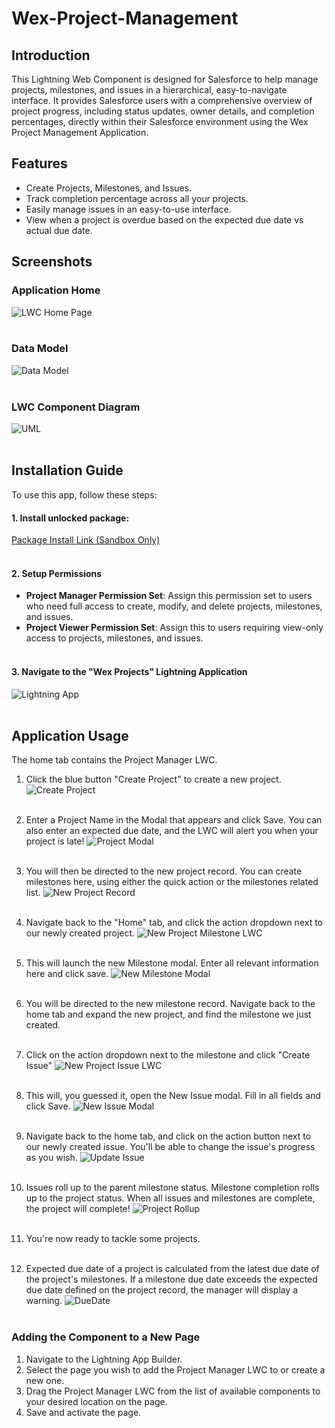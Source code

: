 # Wex-Project-Management

## Introduction
This Lightning Web Component is designed for Salesforce to help manage projects, milestones, and issues in a hierarchical, easy-to-navigate interface. It provides Salesforce users with a comprehensive overview of project progress, including status updates, owner details, and completion percentages, directly within their Salesforce environment using the Wex Project Management Application.

## Features
- Create Projects, Milestones, and Issues.
- Track completion percentage across all your projects.
- Easily manage issues in an easy-to-use interface.
- View when a project is overdue based on the expected due date vs actual due date.

## Screenshots

### Application Home
![LWC Home Page](images/Intro.png)<br><br>
 
### Data Model
![Data Model](images/erd.png)<br><br>  

### LWC Component Diagram
![UML](images/lwc-uml.png)<br><br> 

## Installation Guide
To use this app, follow these steps:
#### 1. Install unlocked package:
[Package Install Link (Sandbox Only)](https://login.salesforce.com/packaging/installPackage.apexp?p0=04tQy0000000pYnIAI)<br><br>

#### 2. Setup Permissions
- **Project Manager Permission Set**: Assign this permission set to users who need full access to create, modify, and delete projects, milestones, and issues.
- **Project Viewer Permission Set**: Assign this to users requiring view-only access to projects, milestones, and issues.<br><br>

#### 3. Navigate to the "Wex Projects" Lightning Application
![Lightning App](images/app.png)<br><br>

## Application Usage

The home tab contains the Project Manager LWC.
1. Click the blue button "Create Project" to create a new project.
   ![Create Project](images/newproject.png)<br><br>
   
2. Enter a Project Name in the Modal that appears and click Save. You can also enter an expected due date, and the LWC will alert you when your project is late!
   ![Project Modal](images/newprojectmodal.png)<br><br>
   
3. You will then be directed to the new project record. You can create milestones here, using either the quick action or the milestones related list.
   ![New Project Record](images/newprojectrecord.png)<br><br>
   
4. Navigate back to the "Home" tab, and click the action dropdown next to our newly created project.
   ![New Project Milestone LWC](images/newprojectmilestonelwc.png)<br><br>
   
5. This will launch the new Milestone modal. Enter all relevant information here and click save.
   ![New Milestone Modal](images/newmilestonemodal.png)<br><br>
   
6. You will be directed to the new milestone record. Navigate back to the home tab and expand the new project, and find the milestone we just created.<br><br>
   
7. Click on the action dropdown next to the milestone and click "Create Issue"
   ![New Project Issue LWC](images/newprojectissuelwc.png)<br><br>
   
8. This will, you guessed it, open the New Issue modal. Fill in all fields and click Save.
   ![New Issue Modal](images/newissuemodal.png)<br><br>
   
9. Navigate back to the home tab, and click on the action button next to our newly created issue. You'll be able to change the issue's progress as you wish.
   ![Update Issue](images/updateissue.png)<br><br>
   
10. Issues roll up to the parent milestone status. Milestone completion rolls up to the project status. When all issues and milestones are complete, the project will complete!
    ![Project Rollup](images/projectrollup.png)<br><br>
    
11. You're now ready to tackle some projects.<br><br>

12. Expected due date of a project is calculated from the latest due date of the project's milestones. If a milestone due date exceeds the expected due date defined on the project record, the manager will display a warning.
![DueDate](images/duedate.png)<br><br>

### Adding the Component to a New Page
1. Navigate to the Lightning App Builder.
2. Select the page you wish to add the Project Manager LWC to or create a new one.
3. Drag the Project Manager LWC from the list of available components to your desired location on the page.
4. Save and activate the page.
